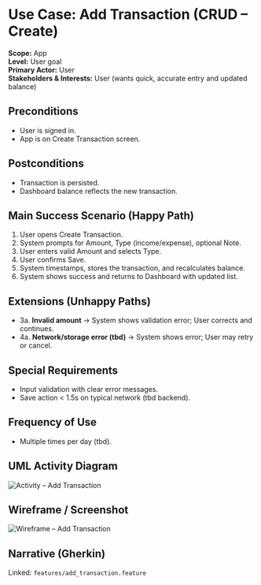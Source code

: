 # Use Case: Add Transaction (CRUD – Create)

**Scope:** App  
**Level:** User goal  
**Primary Actor:** User  
**Stakeholders & Interests:** User (wants quick, accurate entry and updated balance)

## Preconditions
- User is signed in.
- App is on Create Transaction screen.

## Postconditions
- Transaction is persisted.
- Dashboard balance reflects the new transaction.

## Main Success Scenario (Happy Path)
1. User opens Create Transaction.
2. System prompts for Amount, Type (income/expense), optional Note.
3. User enters valid Amount and selects Type.
4. User confirms Save.
5. System timestamps, stores the transaction, and recalculates balance.
6. System shows success and returns to Dashboard with updated list.

## Extensions (Unhappy Paths)
- 3a. **Invalid amount** → System shows validation error; User corrects and continues.
- 4a. **Network/storage error (tbd)** → System shows error; User may retry or cancel.

## Special Requirements
- Input validation with clear error messages.
- Save action < 1.5s on typical network (tbd backend).

## Frequency of Use
- Multiple times per day (tbd).

## UML Activity Diagram
![Activity – Add Transaction](assets/add_tx_activity.png)

## Wireframe / Screenshot
![Wireframe – Add Transaction](assets/add_tx_wireframe.png)

## Narrative (Gherkin)
Linked: `features/add_transaction.feature`
